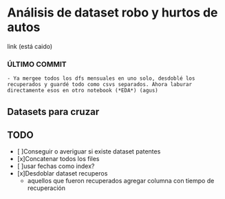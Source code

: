 # Análisis de dataset robo y hurtos de autos 

link (está caido)

### ÚLTIMO COMMIT
	- Ya mergee todos los dfs mensuales en uno solo, desdoblé los recuperados y guardé todo como csvs separados. Ahora laburar directamente esos en otro notebook (*EDA*) (agus)


## Datasets para cruzar

## TODO
- [ ]Conseguir o averiguar si existe dataset patentes
- [x]Concatenar todos los files
- [ ]usar fechas como index?
- [x]Desdoblar dataset recuperos
	- aquellos que fueron recuperados agregar columna con tiempo de recuperación

